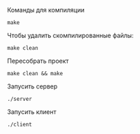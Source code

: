 Команды для компиляции 
```
make
```

Чтобы удалить скомпилированные файлы:
```
make clean
```

Пересобрать проект
```
make clean && make
```

Запусить сервер
```
./server
```


Запусить клиент
```
./client
```

